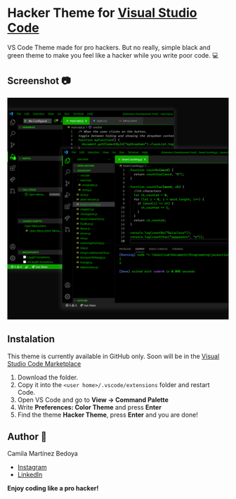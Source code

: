 # Hacker Theme for [Visual Studio Code](https://marketplace.visualstudio.com/)

VS Code Theme made for pro hackers. But no really, simple black and green theme to make you feel like a hacker while you write poor code. :computer:

## Screenshot :camera:

![hacker theme](https://github.com/cammarb/hacker-theme-vscode/blob/master/assets/screenshot.png "Hacker Theme for VS Code")

## Instalation

This theme is currently available in GitHub only. Soon will be in the [Visual Studio Code Marketplace](https://marketplace.visualstudio.com/)

1. Download the folder.
2. Copy it into the `<user home>/.vscode/extensions` folder and restart Code.
3. Open VS Code and go to **View -> Command Palette**
4. Write **Preferences: Color Theme** and press **Enter**
5. Find the theme **Hacker Theme**, press **Enter** and you are done!

## Author :eyes:

Camila Martínez Bedoya

- [Instagram](https://www.instagram.com/cam.codes)
- [LinkedIn](https://www.linkedin.com/in/camila-martinez-5b43011a2/)

**Enjoy coding like a pro hacker!**
